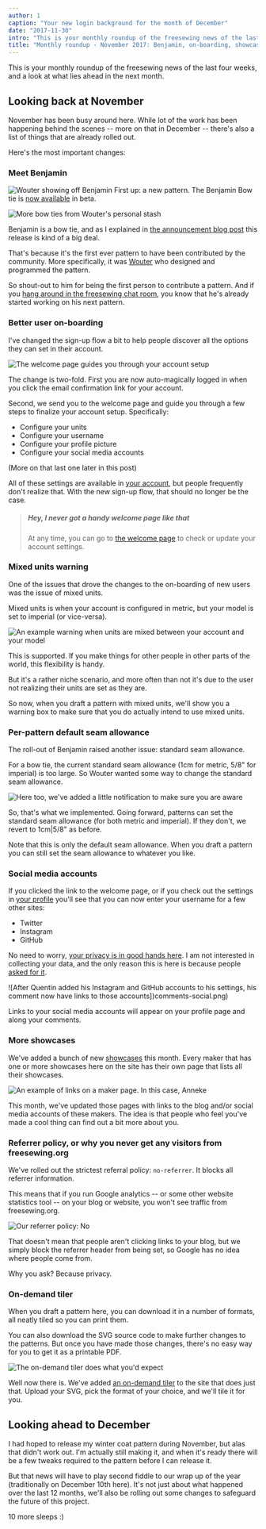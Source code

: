 ```yaml
---
author: 1
caption: "Your new login background for the month of December"
date: "2017-11-30"
intro: "This is your monthly roundup of the freesewing news of the last four weeks, and a look at what lies ahead in the next month."
title: "Monthly roundup - November 2017: Benjamin, on-boarding, showcases, and our on-demand tiler"
---
```



This is your monthly roundup of the freesewing news of the last four weeks, and a look at what lies ahead in the next month.

## Looking back at November
November has been busy around here. While lot of the work has been happening behind the scenes
-- more on that in December -- there's also a list of things that are already rolled out.

Here's the most important changes:

### Meet Benjamin
![Wouter showing off Benjamin](https://posts.freesewing.org/uploads/benjamin_fc9844f4bd.jpg)
First up: a new pattern. The Benjamin Bow tie is [now available](/patterns/benjamin) in beta.

![More bow ties from Wouter's personal stash](https://posts.freesewing.org/uploads/bowties_4f3e05ec53.jpg)

Benjamin is a bow tie, and as I explained in [the announcement blog post](/en/blog/benjamin-bow-tie-beta/) 
this release is kind of a big deal.

That's because it's the first ever pattern to have been contributed by the community.
More specifically, it was [Wouter](/users/xdpug) who designed and programmed the pattern.

So shout-out to him for being the first person to contribute a pattern. And if you
[hang around in the freesewing chat room](https://discord.freesewing.org/), 
you know that he's already started working on his next pattern.


### Better user on-boarding

I've changed the sign-up flow a bit to help people discover all the options they can set in their account.

![The welcome page guides you through your account setup](https://posts.freesewing.org/uploads/welcome_e02a39ca3b.png)

The change is two-fold. First you are now auto-magically logged in
when you click the email confirmation link for your account.

Second, we send you to the welcome page and guide you
through a few steps to finalize your account setup. Specifically:

 - Configure your units
 - Configure your username
 - Configure your profile picture
 - Configure your social media accounts

(More on that last one later in this post) 

All of these settings are available in [your account](/account), but people
frequently don't realize that.
With the new sign-up flow, that should no longer be the case.

> ##### Hey, I never got a handy welcome page like that
> At any time, you can go to [the welcome page](/welcome) 
> to check or update your account settings.

### Mixed units warning

One of the issues that drove the changes to the on-boarding of new users was the 
issue of mixed units.

Mixed units is when your account is configured in metric, but your model is set
to imperial (or vice-versa).

![An example warning when units are mixed between your account and your model](https://posts.freesewing.org/uploads/units_mismatch_warning_058d7de9b4.png)

This is supported. If you make things for other people in other parts of the world,
this flexibility is handy.

But it's a rather niche scenario, and more often than not it's due to the user not 
realizing their units are set as they are.

So now, when you draft a pattern with mixed units, we'll show you a warning box to make
sure that you do actually intend to use mixed units. 

### Per-pattern default seam allowance
The roll-out of Benjamin raised another issue: standard seam allowance.

For a bow tie, the current standard seam allowance (1cm for metric, 5/8" for imperial)
is too large. So Wouter wanted some way to change the standard seam allowance.

![Here too, we've added a little notification to make sure you are aware](https://posts.freesewing.org/uploads/non_standard_sa_warning_e5046e98a7.png)

So, that's what we implemented. Going forward, patterns can set the standard seam allowance
(for both metric and imperial). If they don't, we revert to 1cm|5/8" as before.

Note that this is only the default seam allowance. When you draft a pattern you can still 
set the seam allowance to whatever you like.

### Social media accounts

If you clicked the link to the welcome page, or if you check out the 
settings in [your profile](/profile) you'll see that you can now enter your
username for a few other sites:

 - Twitter
 - Instagram
 - GitHub

No need to worry, [your privacy is in good hands here](/blog/privacy-choices/). 
I am not interested in collecting your data, and the only reason
this is here is because people [asked for it](https://github.com/freesewing/site/issues/184).

![After Quentin added his Instagram and GitHub accounts to his settings, his comment now have links to those accounts])comments-social.png)

Links to your social media accounts will appear on your profile page and along your comments.

### More showcases

We've added a bunch of new [showcases](/showcase) this month.
Every maker that has one or more showcases here on the site has their own page
that lists all their showcases. 

![An example of links on a maker page. In this case, Anneke](https://posts.freesewing.org/uploads/maker_links_8504a1b00d.png)

This month, we've updated those pages with links to the blog and/or social media
accounts of these makers. 
The idea is that people who feel you've made a cool thing can find out a bit more about you.

### Referrer policy, or why you never get any visitors from freesewing.org

We've rolled out the strictest referral policy: `no-referrer`. It blocks all referrer information.

This means that if you run Google analytics -- or some other website statistics tool --
on your blog or website, you won't see traffic from freesewing.org.

![Our referrer policy: No](https://posts.freesewing.org/uploads/no_13049a23c3.gif)

That doesn't mean that people aren't clicking links to your blog, but we simply
block the referrer header from being set, so Google has no idea where people come from.

Why you ask? Because privacy.

### On-demand tiler
When you draft a pattern here, you can download it in a number of formats, all neatly tiled 
so you can print them.

You can also download the SVG source code to make further changes to the patterns.
But once you have made those changes, there's no easy way for you to get it as a printable PDF.

![The on-demand tiler does what you'd expect](tiler.svg)

Well now there is. We've added [an on-demand tiler](/tools/tiler) to the site that does just that.
Upload your SVG, pick the format of your choice, and we'll tile it for you.

## Looking ahead to December

I had hoped to release my winter coat pattern during November, but alas that didn't work out.
I'm actually still making it, and when it's ready there will be a few tweaks required to the pattern
before I can release it.

But that news will have to play second fiddle to our wrap up of the year
(traditionally on December 10th here). It's not just about what happened over the last 12 months,
we'll also be rolling out some changes to safeguard the future of this project.

10 more sleeps :)


